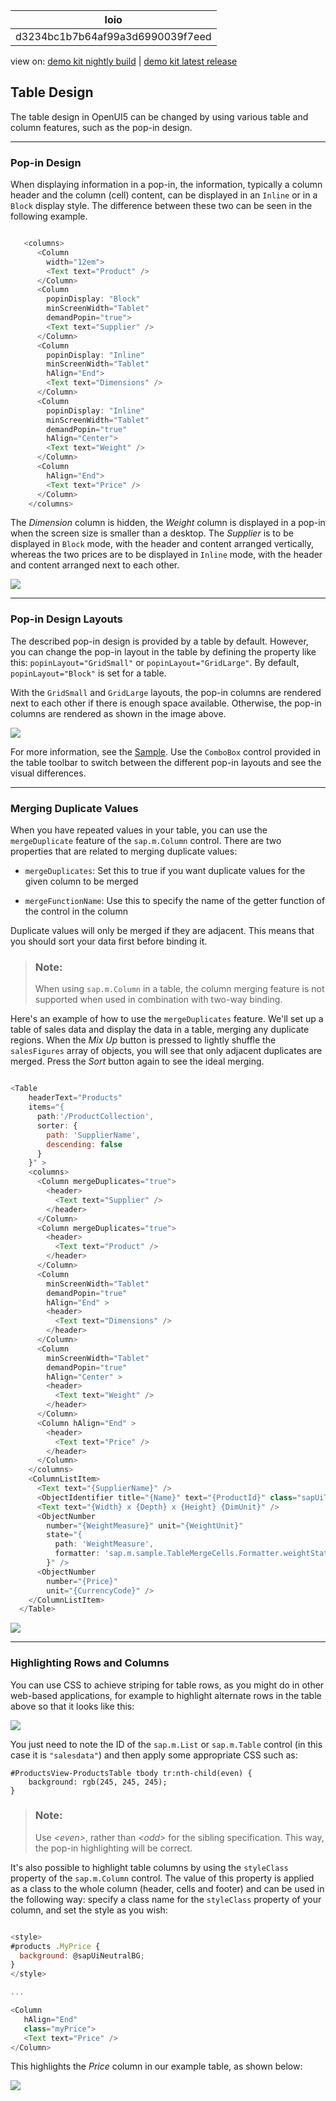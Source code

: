 <!-- loiod3234bc1b7b64af99a3d6990039f7eed -->

| loio |
| -----|
| d3234bc1b7b64af99a3d6990039f7eed |

<div id="loio">

view on: [demo kit nightly build](https://openui5nightly.hana.ondemand.com/#/topic/d3234bc1b7b64af99a3d6990039f7eed) | [demo kit latest release](https://openui5.hana.ondemand.com/#/topic/d3234bc1b7b64af99a3d6990039f7eed)</div>

## Table Design

The table design in OpenUI5 can be changed by using various table and column features, such as the pop-in design.

***

### Pop-in Design

When displaying information in a pop-in, the information, typically a column header and the column \(cell\) content, can be displayed in an `Inline` or in a `Block` display style. The difference between these two can be seen in the following example.

``` js

   <columns>
      <Column
        width="12em">
        <Text text="Product" />
      </Column>
      <Column
        popinDisplay: "Block"
        minScreenWidth="Tablet"
        demandPopin="true">
        <Text text="Supplier" />
      </Column>
      <Column
        popinDisplay: "Inline"
        minScreenWidth="Tablet"
        hAlign="End">
        <Text text="Dimensions" />
      </Column>
      <Column
        popinDisplay: "Inline"
        minScreenWidth="Tablet"
        demandPopin="true"
        hAlign="Center">
        <Text text="Weight" />
      </Column>
      <Column
        hAlign="End">
        <Text text="Price" />
      </Column>
    </columns>

```

The *Dimension* column is hidden, the *Weight* column is displayed in a pop-in when the screen size is smaller than a desktop. The *Supplier* is to be displayed in `Block` mode, with the header and content arranged vertically, whereas the two prices are to be displayed in `Inline` mode, with the header and content arranged next to each other.

![](loioec5a03af10ce4a289359b6f11307581f_LowRes.png)

***

<a name="loiod3234bc1b7b64af99a3d6990039f7eed__section_xsm_rtl_tpb"/>

### Pop-in Design Layouts

The described pop-in design is provided by a table by default. However, you can change the pop-in layout in the table by defining the property like this: `popinLayout="GridSmall"` or `popinLayout="GridLarge"`. By default, `popinLayout="Block"` is set for a table.

With the `GridSmall` and `GridLarge` layouts, the pop-in columns are rendered next to each other if there is enough space available. Otherwise, the pop-in columns are rendered as shown in the image above.

![](loio4b33c442ffda4e69b1fa5d14f2723921_LowRes.png)

For more information, see the [Sample](https://openui5.hana.ondemand.com/#/entity/sap.m.Table/sample/sap.m.sample.Table). Use the `ComboBox` control provided in the table toolbar to switch between the different pop-in layouts and see the visual differences.

***

### Merging Duplicate Values

When you have repeated values in your table, you can use the `mergeDuplicate` feature of the `sap.m.Column` control. There are two properties that are related to merging duplicate values:

-   `mergeDuplicates`: Set this to true if you want duplicate values for the given column to be merged

-   `mergeFunctionName`: Use this to specify the name of the getter function of the control in the column


Duplicate values will only be merged if they are adjacent. This means that you should sort your data first before binding it.

> ### Note:  
> When using `sap.m.Column` in a table, the column merging feature is not supported when used in combination with two-way binding.

Here's an example of how to use the `mergeDuplicates` feature. We'll set up a table of sales data and display the data in a table, merging any duplicate regions. When the *Mix Up* button is pressed to lightly shuffle the `salesFigures` array of objects, you will see that only adjacent duplicates are merged. Press the *Sort* button again to see the ideal merging.

``` js

<Table
    headerText="Products"
    items="{
      path:'/ProductCollection',
      sorter: {
        path: 'SupplierName',
        descending: false
      }
    }" >
    <columns>
      <Column mergeDuplicates="true">
        <header>
          <Text text="Supplier" />
        </header>
      </Column>
      <Column mergeDuplicates="true">
        <header>
          <Text text="Product" />
        </header>
      </Column>
      <Column
        minScreenWidth="Tablet"
        demandPopin="true"
        hAlign="End" >
        <header>
          <Text text="Dimensions" />
        </header>
      </Column>
      <Column
        minScreenWidth="Tablet"
        demandPopin="true"
        hAlign="Center" >
        <header>
          <Text text="Weight" />
        </header>
      </Column>
      <Column hAlign="End" >
        <header>
          <Text text="Price" />
        </header>
      </Column>
    </columns>
    <ColumnListItem>
      <Text text="{SupplierName}" />
      <ObjectIdentifier title="{Name}" text="{ProductId}" class="sapUiTinyMarginTopBottom" />
      <Text text="{Width} x {Depth} x {Height} {DimUnit}" />
      <ObjectNumber
        number="{WeightMeasure}" unit="{WeightUnit}"
        state="{
          path: 'WeightMeasure',
          formatter: 'sap.m.sample.TableMergeCells.Formatter.weightState'
        }" />
      <ObjectNumber
        number="{Price}"
        unit="{CurrencyCode}" />
    </ColumnListItem>
  </Table>

```

![](loio32ef8dc03ad44224994aeab8279bf5c6_LowRes.png)

***

### Highlighting Rows and Columns

You can use CSS to achieve striping for table rows, as you might do in other web-based applications, for example to highlight alternate rows in the table above so that it looks like this:

![](loioc15900388cb447fd96d2dbdaa264cb77_LowRes.png)

You just need to note the ID of the `sap.m.List` or `sap.m.Table` control \(in this case it is `"salesdata"`\) and then apply some appropriate CSS such as:

```
#ProductsView-ProductsTable tbody tr:nth-child(even) {
	background: rgb(245, 245, 245);
}

```

> ### Note:  
> Use *<even\>*, rather than *<odd\>* for the sibling specification. This way, the pop-in highlighting will be correct.

It's also possible to highlight table columns by using the `styleClass` property of the `sap.m.Column` control. The value of this property is applied as a class to the whole column \(header, cells and footer\) and can be used in the following way: specify a class name for the `styleClass` property of your column, and set the style as you wish:

``` js

<style>
#products .MyPrice {
  background: @sapUiNeutralBG;
}
</style>

...

<Column
   hAlign="End"
   class="myPrice">
   <Text text="Price" />
</Column>

```

This highlights the *Price* column in our example table, as shown below:

![](loiod90af7b06b7b43e69ecfb9116b99da73_LowRes.png)

